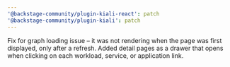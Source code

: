 ```yaml
---
'@backstage-community/plugin-kiali-react': patch
'@backstage-community/plugin-kiali': patch
---
```


Fix for graph loading issue – it was not rendering when the page was first displayed, only after a refresh.
Added detail pages as a drawer that opens when clicking on each workload, service, or application link.
